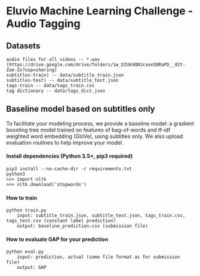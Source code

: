 # Eluvio Machine Learning Challenge - Audio Tagging

## Datasets
    
    audio files for all videos -- *.wav (https://drive.google.com/drive/folders/1w_DIUk9QNJcxex5DRaPD__d2t-Zae-Zs?usp=sharing)
    subtitles-train) -- data/subtitle_train.json
    subtitles-test) -- data/subtitle_test.json
    tags-train -- data/tags_train.csv
    tag dictionary -- data/tags_dict.json

## Baseline model based on subtitles only
    
To facilitate your modeling process, we provide a baseline model: a gradient boosting tree model trained on features of bag-of-words and tf-idf weighted word embedding (GloVe), using subtitles only. We also upload evaluation routines to help improve your model. 

#### Install dependencies (Python 3.5+, pip3 required) 
	pip3 install --no-cache-dir -r requirements.txt
    python3 
    >>> import nltk
    >>> nltk.download('stopwords')
    
#### How to train
    python train.py
        input: subtitle_train.json, subtitle_test.json, tags_train.csv, tags_test.csv (constant label prediction)
        output: baseline_prediction.csv (submission file)
        
#### How to evaluate GAP for your prediction 
    python eval.py  
        input: prediction, actual (same file format as for submission file) 
        output: GAP 
    
